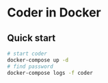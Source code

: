 # Coder in Docker

## Quick start
```bash
# start coder
docker-compose up -d
# find password
docker-compose logs -f coder
```
